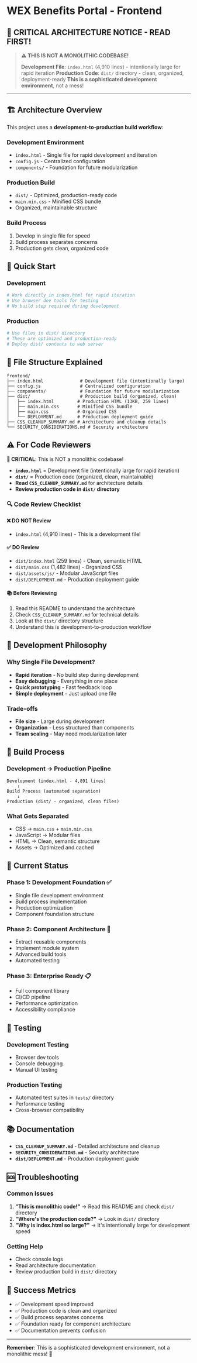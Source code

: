 # WEX Benefits Portal - Frontend

## 🚨 **CRITICAL ARCHITECTURE NOTICE - READ FIRST!**

> **⚠️ THIS IS NOT A MONOLITHIC CODEBASE!**
> 
> **Development File**: `index.html` (4,910 lines) - intentionally large for rapid iteration
> **Production Code**: `dist/` directory - clean, organized, deployment-ready
> **This is a sophisticated development environment**, not a mess!

---

## 🏗️ Architecture Overview

This project uses a **development-to-production build workflow**:

### Development Environment
- `index.html` - Single file for rapid development and iteration
- `config.js` - Centralized configuration
- `components/` - Foundation for future modularization

### Production Build
- `dist/` - Optimized, production-ready code
- `main.min.css` - Minified CSS bundle
- Organized, maintainable structure

### Build Process
1. Develop in single file for speed
2. Build process separates concerns
3. Production gets clean, organized code

## 🚀 Quick Start

### Development
```bash
# Work directly in index.html for rapid iteration
# Use browser dev tools for testing
# No build step required during development
```

### Production
```bash
# Use files in dist/ directory
# These are optimized and production-ready
# Deploy dist/ contents to web server
```

## 📁 File Structure Explained

```
frontend/
├── index.html              # Development file (intentionally large)
├── config.js               # Centralized configuration
├── components/             # Foundation for future modularization
├── dist/                   # Production build (organized, clean)
│   ├── index.html         # Production HTML (13KB, 259 lines)
│   ├── main.min.css       # Minified CSS bundle
│   ├── main.css           # Organized CSS
│   └── DEPLOYMENT.md      # Production deployment guide
├── CSS_CLEANUP_SUMMARY.md # Architecture and cleanup details
└── SECURITY_CONSIDERATIONS.md # Security architecture
```

## ⚠️ For Code Reviewers

**🚨 CRITICAL**: This is NOT a monolithic codebase!

- **`index.html`** = Development file (intentionally large for rapid iteration)
- **`dist/`** = Production code (organized, clean, maintainable)
- **Read `CSS_CLEANUP_SUMMARY.md`** for architecture details
- **Review production code in `dist/` directory**

### **🔍 Code Review Checklist**

#### **❌ DO NOT Review**
- `index.html` (4,910 lines) - This is a development file!

#### **✅ DO Review**
- `dist/index.html` (259 lines) - Clean, semantic HTML
- `dist/main.css` (1,482 lines) - Organized CSS
- `dist/assets/js/` - Modular JavaScript files
- `dist/DEPLOYMENT.md` - Production deployment guide

#### **📚 Before Reviewing**
1. Read this README to understand the architecture
2. Check `CSS_CLEANUP_SUMMARY.md` for technical details
3. Look at the `dist/` directory structure
4. Understand this is development-to-production workflow

## 🎯 Development Philosophy

### Why Single File Development?
- **Rapid iteration** - No build step during development
- **Easy debugging** - Everything in one place
- **Quick prototyping** - Fast feedback loop
- **Simple deployment** - Just upload one file

### Trade-offs
- **File size** - Large during development
- **Organization** - Less structured than components
- **Team scaling** - May need modularization later

## 🔄 Build Process

### Development → Production Pipeline
```
Development (index.html - 4,891 lines)
    ↓
Build Process (automated separation)
    ↓
Production (dist/ - organized, clean files)
```

### What Gets Separated
- CSS → `main.css` + `main.min.css`
- JavaScript → Modular files
- HTML → Clean, semantic structure
- Assets → Optimized and cached

## 🚧 Current Status

### Phase 1: Development Foundation ✅
- Single file development environment
- Build process implementation
- Production optimization
- Component foundation structure

### Phase 2: Component Architecture 🔄
- Extract reusable components
- Implement module system
- Advanced build tools
- Automated testing

### Phase 3: Enterprise Ready 📋
- Full component library
- CI/CD pipeline
- Performance optimization
- Accessibility compliance

## 🧪 Testing

### Development Testing
- Browser dev tools
- Console debugging
- Manual UI testing

### Production Testing
- Automated test suites in `tests/` directory
- Performance testing
- Cross-browser compatibility

## 📚 Documentation

- **`CSS_CLEANUP_SUMMARY.md`** - Detailed architecture and cleanup
- **`SECURITY_CONSIDERATIONS.md`** - Security architecture
- **`dist/DEPLOYMENT.md`** - Production deployment guide

## 🆘 Troubleshooting

### Common Issues
1. **"This is monolithic code!"** → Read this README and check `dist/` directory
2. **"Where's the production code?"** → Look in `dist/` directory
3. **"Why is index.html so large?"** → It's intentionally large for development speed

### Getting Help
- Check console logs
- Read architecture documentation
- Review production build in `dist/` directory

## 🎉 Success Metrics

- ✅ Development speed improved
- ✅ Production code is clean and organized
- ✅ Build process separates concerns
- ✅ Foundation ready for component architecture
- ✅ Documentation prevents confusion

---

**Remember**: This is a sophisticated development environment, not a monolithic mess! 🚀
